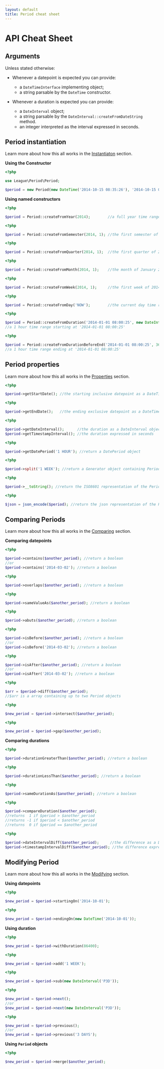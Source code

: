 ```yaml
---
layout: default
title: Period cheat sheet
---
```


# API Cheat Sheet

## Arguments

Unless stated otherwise:

- Whenever a datepoint is expected you can provide:
    - a `DateTimeInterface` implementing object;
    - a string parsable by the `DateTime` constructor.

- Whenever a duration is expected you can provide:
    - a `DateInterval` object;
    - a string parsable by the `DateInterval::createFromDateString` method.
    - an integer interpreted as the interval expressed in seconds.

## Period instantiation

Learn more about how this all works in the [Instantiaton](/api/instantiation/) section.

__Using the Constructor__

~~~php
<?php

use League\Period\Period;

$period = new Period(new DateTime('2014-10-15 08:35:26'), '2014-10-15 08:53:12');
~~~

__Using named constructors__

~~~php
<?php

$period = Period::createFromYear(2014);        //a full year time range
~~~

~~~php
<?php

$period = Period::createFromSemester(2014, 1); //the first semester of 2014
~~~

~~~php
<?php

$period = Period::createFromQuarter(2014, 1);  //the first quarter of 2014
~~~

~~~php
<?php

$period = Period::createFromMonth(2014, 1);    //the month of January 2014
~~~

~~~php
<?php

$period = Period::createFromWeek(2014, 1);     //the first week of 2014
~~~

~~~php
<?php

$period = Period::createFromDay('NOW');        //the current day time range
~~~

~~~php
<?php

$period = Period::createFromDuration('2014-01-01 08:00:25', new DateInterval('PT1H'));
//a 1 hour time range starting at '2014-01-01 08:00:25'
~~~

~~~php
<?php

$period = Period::createFromDurationBeforeEnd('2014-01-01 08:00:25', 3600);
//a 1 hour time range ending at '2014-01-01 08:00:25'
~~~

## Period properties

Learn more about how this all works in the [Properties](/api/properties/) section.

~~~php
<?php

$period->getStartDate(); //the starting inclusive datepoint as a DateTimeImmutable object
~~~

~~~php
<?php

$period->getEndDate();   //the ending exclusive datepoint as a DateTimeImmutable object
~~~

~~~php
<?php

$period->getDateInterval();      //the duration as a DateInterval object
$period->getTimestampInterval(); //the duration expressed in seconds
~~~

~~~php
<?php

$period->getDatePeriod('1 HOUR'); //return a DatePeriod object
~~~

~~~php
<?php

$period->split('1 WEEK'); //return a Generator object containing Period objects
~~~

~~~php
<?php

$period->__toString(); //return the ISO8601 representation of the Period
~~~

~~~php
<?php

$json = json_encode($period); //return the json representation of the Period
~~~


## Comparing Periods

Learn more about how this all works in the [Comparing](/api/comparing/) section.

__Comparing datepoints__

~~~php
<?php

$period->contains($another_period); //return a boolean
//or
$period->contains('2014-03-02'); //return a boolean
~~~

~~~php
<?php

$period->overlaps($another_period); //return a boolean
~~~

~~~php
<?php

$period->sameValueAs($another_period); //return a boolean
~~~

~~~php
<?php

$period->abuts($another_period); //return a boolean
~~~

~~~php
<?php

$period->isBefore($another_period); //return a boolean
//or
$period->isBefore('2014-03-02'); //return a boolean
~~~

~~~php
<?php

$period->isAfter($another_period); //return a boolean
//or
$period->isAfter('2014-03-02'); //return a boolean
~~~

~~~php
<?php

$arr = $period->diff($another_period);
//$arr is a array containing up to two Period objects
~~~

~~~php
<?php

$new_period = $period->intersect($another_period);
~~~

~~~php
<?php

$new_period = $period->gap($another_period);
~~~

__Comparing durations__

~~~php
<?php

$period->durationGreaterThan($another_period); //return a boolean
~~~

~~~php
<?php

$period->durationLessThan($another_period); //return a boolean
~~~

~~~php
<?php

$period->sameDurationAs($another_period); //return a boolean
~~~

~~~php
<?php

$period->compareDuration($another_period);
//returns  1 if $period > $another_period
//returns -1 if $period < $another_period
//returns  0 if $period == $another_period
~~~

~~~php
<?php

$period->dateIntervalDiff($another_period);     //the difference as a DateInterval object
$period->timestampIntervalDiff($another_period); //the difference expressed in seconds
~~~

## Modifying Period

Learn more about how this all works in the [Modifying](/api/modifying/) section.

__Using datepoints__

~~~php
<?php

$new_period = $period->startingOn('2014-10-01');
~~~

~~~php
<?php

$new_period = $period->endingOn(new DateTime('2014-10-01'));
~~~

__Using duration__

~~~php
<?php

$new_period = $period->withDuration(86400);
~~~

~~~php
<?php

$new_period = $period->add('1 WEEK');
~~~

~~~php
<?php

$new_period = $period->sub(new DateInterval('P3D'));
~~~

~~~php
<?php

$new_period = $period->next();
//or
$new_period = $period->next(new DateInterval('P3D'));
~~~

~~~php
<?php

$new_period = $period->previous();
//or
$new_period = $period->previous('3 DAYS');
~~~

__Using `Period` objects__

~~~php
<?php

$new_period = $period->merge($another_period);
~~~